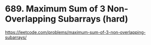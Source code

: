 # 689. Maximum Sum of 3 Non-Overlapping Subarrays (hard)

https://leetcode.com/problems/maximum-sum-of-3-non-overlapping-subarrays/
